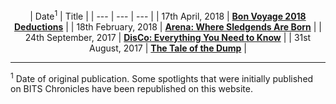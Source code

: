 <!-- TITLE: Spotlight -->
<!-- SUBTITLE: A list of spotlights published by Journal Club in reverse chronological order. -->

<center>

| Date<sup>1</sup> | Title |
| --- | --- | --- |
| 17th April, 2018 | **[Bon Voyage 2018 Deductions](/news/spotlight/bon-voyage-2018)** | 
| 18th February, 2018 | **[Arena: Where Sledgends Are Born](/news/spotlight/arena-where-sledgends-are-born)** |
| 24th September, 2017 | **[DisCo: Everything You Need to Know](/news/spotlight/discos)** |
| 31st August, 2017 | **[The Tale of the Dump](/news/spotlight/tale-of-dump)** |

</center>

-----

<sup>1</sup> Date of original publication. Some spotlights that were initially published on BITS Chronicles have been republished on this website.  